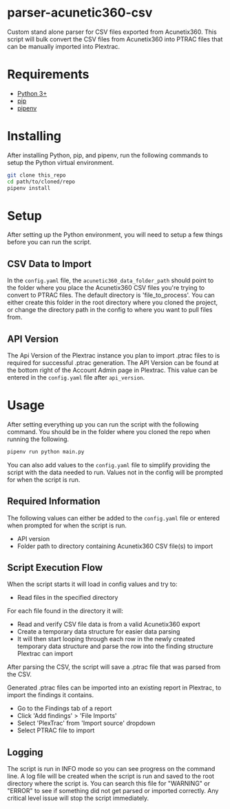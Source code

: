# parser-acunetic360-csv
Custom stand alone parser for CSV files exported from Acunetix360. This script will bulk convert the CSV files from Acunetix360 into PTRAC files that can be manually imported into Plextrac.

# Requirements
- [Python 3+](https://www.python.org/downloads/)
- [pip](https://pip.pypa.io/en/stable/installation/)
- [pipenv](https://pipenv.pypa.io/en/latest/)

# Installing
After installing Python, pip, and pipenv, run the following commands to setup the Python virtual environment.
```bash
git clone this_repo
cd path/to/cloned/repo
pipenv install
```

# Setup
After setting up the Python environment, you will need to setup a few things before you can run the script.

## CSV Data to Import
In the `config.yaml` file, the `acunetic360_data_folder_path` should point to the folder where you place the Acunetix360 CSV files you're trying to convert to PTRAC files. The default directory is 'file_to_process'. You can either create this folder in the root directory where you cloned the project, or change the directory path in the config to where you want to pull files from.

## API Version
The Api Version of the Plextrac instance you plan to import .ptrac files to is required for successful .ptrac generation. The API Version can be found at the bottom right of the Account Admin page in Plextrac. This value can be entered in the `config.yaml` file after `api_version`.

# Usage
After setting everything up you can run the script with the following command. You should be in the folder where you cloned the repo when running the following.
```bash
pipenv run python main.py
```
You can also add values to the `config.yaml` file to simplify providing the script with the data needed to run. Values not in the config will be prompted for when the script is run.

## Required Information
The following values can either be added to the `config.yaml` file or entered when prompted for when the script is run.
- API version
- Folder path to directory containing Acunetix360 CSV file(s) to import

## Script Execution Flow
When the script starts it will load in config values and try to:
- Read files in the specified directory

For each file found in the directory it will:
- Read and verify CSV file data is from a valid Acunetix360 export
- Create a temporary data structure for easier data parsing
- It will then start looping through each row in the newly created temporary data structure and parse the row into the finding structure Plextrac can import

After parsing the CSV, the script will save a .ptrac file that was parsed from the CSV.

Generated .ptrac files can be imported into an existing report in Plextrac, to import the findings it contains.
- Go to the Findings tab of a report
- Click 'Add findings' > 'File Imports'
- Select 'PlexTrac' from 'Import source' dropdown
- Select PTRAC file to import

## Logging
The script is run in INFO mode so you can see progress on the command line. A log file will be created when the script is run and saved to the root directory where the script is. You can search this file for "WARNING" or "ERROR" to see if something did not get parsed or imported correctly. Any critical level issue will stop the script immediately.
